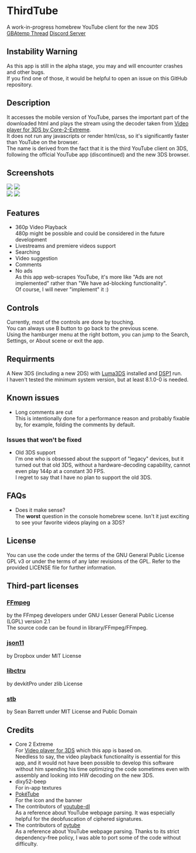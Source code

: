 # ThirdTube

A work-in-progress homebrew YouTube client for the new 3DS  
[GBAtemp Thread](https://gbatemp.net/threads/release-thirdtube-a-homebrew-youtube-client-for-the-new-3ds.591696/)
[Discord Server](https://discord.com/invite/zwtxTxPP)

## Instability Warning

As this app is still in the alpha stage, you may and will encounter crashes and other bugs.  
If you find one of those, it would be helpful to open an issue on this GitHub repository.  

## Description
It accesses the mobile version of YouTube, parses the important part of the downloaded html and plays the stream using the decoder taken from [Video player for 3DS by Core-2-Extreme](https://github.com/Core-2-Extreme/Video_player_for_3DS).  
It does not run any javascripts or render html/css, so it's significantly faster than YouTube on the browser.  
The name is derived from the fact that it is the third YouTube client on 3DS, following the official YouTube app (discontinued) and the new 3DS browser.  

## Screenshots
![](https://github.com/windows-server-2003/ThirdTube/blob/main/screenshots/0.bmp) ![](https://github.com/windows-server-2003/ThirdTube/blob/main/screenshots/1.bmp)  
![](https://github.com/windows-server-2003/ThirdTube/blob/main/screenshots/2.bmp) ![](https://github.com/windows-server-2003/ThirdTube/blob/main/screenshots/3.bmp)  

## Features

 - 360p Video Playback  
   480p might be possible and could be considered in the future development
 - Livestreams and premiere videos support
 - Searching  
 - Video suggestion  
 - Comments  
 - No ads  
   As this app web-scrapes YouTube, it's more like "Ads are not implemented" rather than "We have ad-blocking functionality".  
   Of course, I will never "implement" it :)  

## Controls
Currently, most of the controls are done by touching.  
You can always use B button to go back to the previous scene.  
Using the hamburger menu at the right bottom, you can jump to the Search, Settings, or About scene or exit the app.  

## Requirments
A New 3DS (including a new 2DS) with [Luma3DS](https://github.com/LumaTeam/Luma3DS) installed and [DSP1](https://github.com/zoogie/DSP1) run.  
I haven't tested the minimum system version, but at least 8.1.0-0 is needed.  

## Known issues

 - Long comments are cut  
   This is intentionally done for a performance reason and probably fixable by, for example, folding the comments by default.  

### Issues that won't be fixed

 - Old 3DS support  
   I'm one who is obsessed about the support of "legacy" devices, but it turned out that old 3DS, without a hardware-decoding capability, cannot even play 144p at a constant 30 FPS.  
   I regret to say that I have no plan to support the old 3DS.  

## FAQs

 - Does it make sense?  
   The **worst** question in the console homebrew scene. Isn't it just exciting to see your favorite videos playing on a 3DS?

## License
You can use the code under the terms of the GNU General Public License GPL v3 or under the terms of any later revisions of the GPL. Refer to the provided LICENSE file for further information.

## Third-part licenses

### [FFmpeg](https://ffmpeg.org/)
by the FFmpeg developers under GNU Lesser General Public License (LGPL) version 2.1  
The source code can be found in library/FFmpeg/FFmpeg.  
### [json11](https://github.com/dropbox/json11)
by Dropbox under MIT License  
### [libctru](https://github.com/devkitPro/libctru)
by devkitPro under zlib License  
### [stb](https://github.com/nothings/stb/)
by Sean Barrett under MIT License and Public Domain  

## Credits
* Core 2 Extreme  
  For [Video player for 3DS](https://github.com/Core-2-Extreme/Video_player_for_3DS) which this app is based on.  
  Needless to say, the video playback functionality is essential for this app, and it would not have been possible to develop this software without him spending his time optimizing the code sometimes even with assembly and looking into HW decoding on the new 3DS.
* dixy52-beep  
  For in-app textures
* [PokéTube](https://github.com/Poketubepoggu)  
  For the icon and the banner
* The contributors of [youtube-dl](https://github.com/ytdl-org/youtube-dl)  
  As a reference about YouTube webpage parsing. It was especially helpful for the deobfuscation of ciphered signatures.  
* The contributors of [pytube](https://github.com/pytube/pytube)  
  As a reference about YouTube webpage parsing. Thanks to its strict dependency-free policy, I was able to port some of the code without difficulty.  

